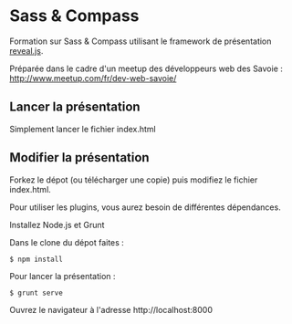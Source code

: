 # Sass & Compass

Formation sur Sass & Compass utilisant le framework de présentation [reveal.js](http://lab.hakim.se/reveal-js/).

Préparée dans le cadre d'un meetup des développeurs web des Savoie :  http://www.meetup.com/fr/dev-web-savoie/

## Lancer la présentation
Simplement lancer le fichier index.html
## Modifier la présentation
Forkez le dépot (ou télécharger une copie) puis modifiez le fichier index.html.

Pour utiliser les plugins, vous aurez besoin de différentes dépendances.

Installez Node.js et Grunt
 
Dans le clone du dépot faites : 
 
```
$ npm install
```
Pour lancer la présentation :
```
$ grunt serve
```
Ouvrez le navigateur à l'adresse http://localhost:8000